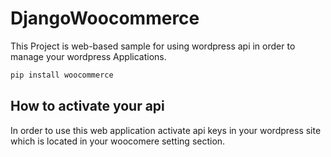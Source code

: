 # DjangoWoocommerce

This Project is web-based sample for using wordpress api in order to manage your wordpress Applications.


```bash
pip install woocommerce 

```


## How to activate your api

In order to use this web application activate api keys in your wordpress site which is located in your woocomere setting section.
